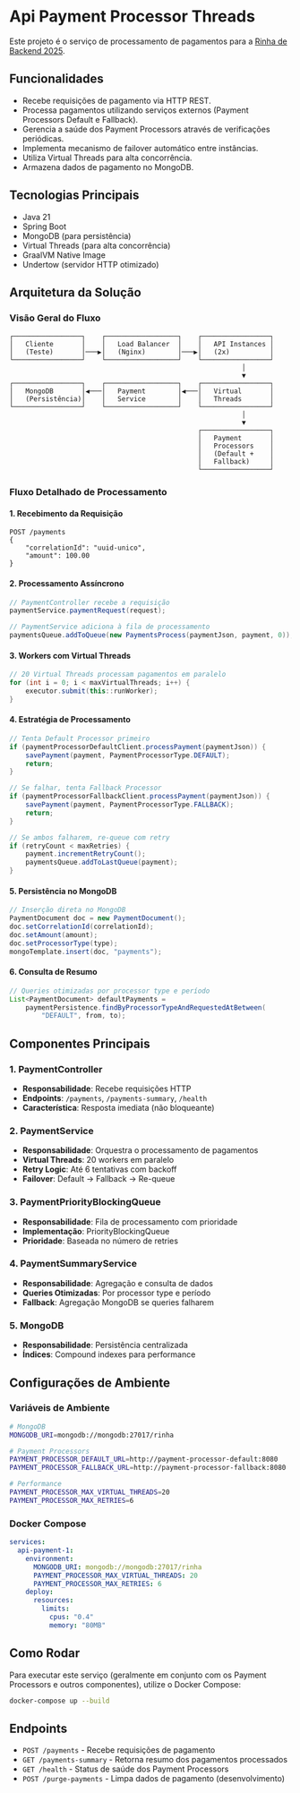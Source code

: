 # Api Payment Processor Threads

Este projeto é o serviço de processamento de pagamentos para a [Rinha de Backend 2025](https://github.com/zanfranceschi/rinha-de-backend-2025).

## Funcionalidades

* Recebe requisições de pagamento via HTTP REST.
* Processa pagamentos utilizando serviços externos (Payment Processors Default e Fallback).
* Gerencia a saúde dos Payment Processors através de verificações periódicas.
* Implementa mecanismo de failover automático entre instâncias.
* Utiliza Virtual Threads para alta concorrência.
* Armazena dados de pagamento no MongoDB.

## Tecnologias Principais

* Java 21
* Spring Boot
* MongoDB (para persistência)
* Virtual Threads (para alta concorrência)
* GraalVM Native Image
* Undertow (servidor HTTP otimizado)

## Arquitetura da Solução

### Visão Geral do Fluxo

```
┌─────────────────┐    ┌──────────────────┐    ┌─────────────────┐
│   Cliente       │    │   Load Balancer  │    │   API Instances │
│   (Teste)       │───▶│   (Nginx)        │───▶│   (2x)          │
└─────────────────┘    └──────────────────┘    └─────────────────┘
                                                          │
                                                          ▼
┌─────────────────┐    ┌──────────────────┐    ┌─────────────────┐
│   MongoDB       │◀───│   Payment        │◀───│   Virtual       │
│   (Persistência)│    │   Service        │    │   Threads       │
└─────────────────┘    └──────────────────┘    └─────────────────┘
                                                          │
                                                          ▼
                                               ┌─────────────────┐
                                               │   Payment       │
                                               │   Processors    │
                                               │   (Default +    │
                                               │   Fallback)     │
                                               └─────────────────┘
```

### Fluxo Detalhado de Processamento

#### 1. Recebimento da Requisição
```
POST /payments
{
    "correlationId": "uuid-unico",
    "amount": 100.00
}
```

#### 2. Processamento Assíncrono
```java
// PaymentController recebe a requisição
paymentService.paymentRequest(request);

// PaymentService adiciona à fila de processamento
paymentsQueue.addToQueue(new PaymentsProcess(paymentJson, payment, 0));
```

#### 3. Workers com Virtual Threads
```java
// 20 Virtual Threads processam pagamentos em paralelo
for (int i = 0; i < maxVirtualThreads; i++) {
    executor.submit(this::runWorker);
}
```

#### 4. Estratégia de Processamento
```java
// Tenta Default Processor primeiro
if (paymentProcessorDefaultClient.processPayment(paymentJson)) {
    savePayment(payment, PaymentProcessorType.DEFAULT);
    return;
}

// Se falhar, tenta Fallback Processor
if (paymentProcessorFallbackClient.processPayment(paymentJson)) {
    savePayment(payment, PaymentProcessorType.FALLBACK);
    return;
}

// Se ambos falharem, re-queue com retry
if (retryCount < maxRetries) {
    payment.incrementRetryCount();
    paymentsQueue.addToLastQueue(payment);
}
```

#### 5. Persistência no MongoDB
```java
// Inserção direta no MongoDB
PaymentDocument doc = new PaymentDocument();
doc.setCorrelationId(correlationId);
doc.setAmount(amount);
doc.setProcessorType(type);
mongoTemplate.insert(doc, "payments");
```

#### 6. Consulta de Resumo
```java
// Queries otimizadas por processor type e período
List<PaymentDocument> defaultPayments = 
    paymentPersistence.findByProcessorTypeAndRequestedAtBetween(
        "DEFAULT", from, to);
```

## Componentes Principais

### 1. PaymentController
- **Responsabilidade**: Recebe requisições HTTP
- **Endpoints**: `/payments`, `/payments-summary`, `/health`
- **Característica**: Resposta imediata (não bloqueante)

### 2. PaymentService
- **Responsabilidade**: Orquestra o processamento de pagamentos
- **Virtual Threads**: 20 workers em paralelo
- **Retry Logic**: Até 6 tentativas com backoff
- **Failover**: Default → Fallback → Re-queue

### 3. PaymentPriorityBlockingQueue
- **Responsabilidade**: Fila de processamento com prioridade
- **Implementação**: PriorityBlockingQueue
- **Prioridade**: Baseada no número de retries

### 4. PaymentSummaryService
- **Responsabilidade**: Agregação e consulta de dados
- **Queries Otimizadas**: Por processor type e período
- **Fallback**: Agregação MongoDB se queries falharem

### 5. MongoDB
- **Responsabilidade**: Persistência centralizada
- **Índices**: Compound indexes para performance


## Configurações de Ambiente

### Variáveis de Ambiente
```bash
# MongoDB
MONGODB_URI=mongodb://mongodb:27017/rinha

# Payment Processors
PAYMENT_PROCESSOR_DEFAULT_URL=http://payment-processor-default:8080
PAYMENT_PROCESSOR_FALLBACK_URL=http://payment-processor-fallback:8080

# Performance
PAYMENT_PROCESSOR_MAX_VIRTUAL_THREADS=20
PAYMENT_PROCESSOR_MAX_RETRIES=6
```

### Docker Compose
```yaml
services:
  api-payment-1:
    environment:
      MONGODB_URI: mongodb://mongodb:27017/rinha
      PAYMENT_PROCESSOR_MAX_VIRTUAL_THREADS: 20
      PAYMENT_PROCESSOR_MAX_RETRIES: 6
    deploy:
      resources:
        limits:
          cpus: "0.4"
          memory: "80MB"
```

## Como Rodar

Para executar este serviço (geralmente em conjunto com os Payment Processors e outros componentes), utilize o Docker Compose:

```bash
docker-compose up --build
```

## Endpoints

* `POST /payments` - Recebe requisições de pagamento
* `GET /payments-summary` - Retorna resumo dos pagamentos processados
* `GET /health` - Status de saúde dos Payment Processors
* `POST /purge-payments` - Limpa dados de pagamento (desenvolvimento)